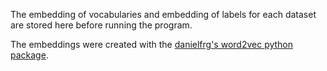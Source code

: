 The embedding of vocabularies and embedding of labels for each dataset are stored here before running the program.

The embeddings were created with the [danielfrg's word2vec python package](https://github.com/danielfrg/word2vec).
